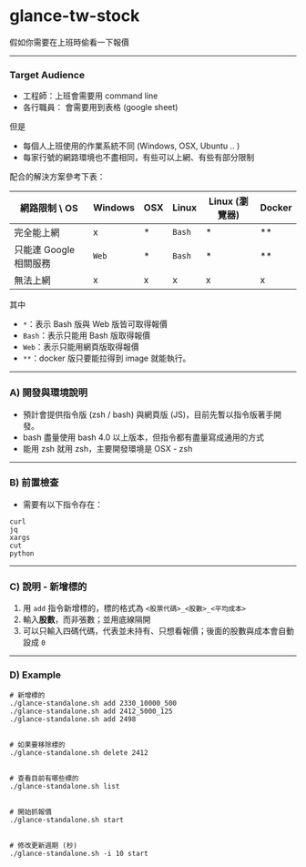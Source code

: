 # glance-tw-stock
假如你需要在上班時偷看一下報價

---
### Target Audience
- 工程師：上班會需要用 command line 
- 各行職員： 會需要用到表格 (google sheet)

但是
- 每個人上班使用的作業系統不同 (Windows, OSX, Ubuntu .. )
- 每家行號的網路環境也不盡相同，有些可以上網、有些有部分限制

配合的解決方案參考下表：

| 網路限制 \ OS   | Windows  | OSX | Linux | Linux (瀏覽器) |Docker | 
|  ----  | ----  | ---- | ---- | ---- | ---- |
| 完全能上網 | x | * | `Bash` | * | ** | 
| 只能連 Google 相關服務  | `Web` | * | `Bash` | * | ** | 
| 無法上網  | x | x | x | x | x | 

其中
- `*`：表示 Bash 版與 Web 版皆可取得報價
- `Bash`：表示只能用 Bash 版取得報價
- `Web`：表示只能用網頁版取得報價
- `**`：docker 版只要能拉得到 image 就能執行。

---

### A) 開發與環境說明
- 預計會提供指令版 (zsh / bash) 與網頁版 (JS)，目前先暫以指令版著手開發。
- bash 盡量使用 bash 4.0 以上版本，但指令都有盡量寫成通用的方式
- 能用 zsh 就用 zsh，主要開發環境是 OSX - zsh

---

### B) 前置檢查
- 需要有以下指令存在：

```
curl
jq
xargs
cut
python
```

---

### C) 說明 - 新增標的

1. 用 `add` 指令新增標的，標的格式為 `<股票代碼>_<股數>_<平均成本>`
2. 輸入**股數**，而非張數；並用底線隔開
3. 可以只輸入四碼代碼，代表並未持有、只想看報價；後面的股數與成本會自動設成 `0`

---

### D) Example

```
# 新增標的
./glance-standalone.sh add 2330_10000_500
./glance-standalone.sh add 2412_5000_125
./glance-standalone.sh add 2498


# 如果要移除標的
./glance-standalone.sh delete 2412


# 查看目前有哪些標的
./glance-standalone.sh list


# 開始抓報價
./glance-standalone.sh start


# 修改更新週期 (秒)
./glance-standalone.sh -i 10 start
```
